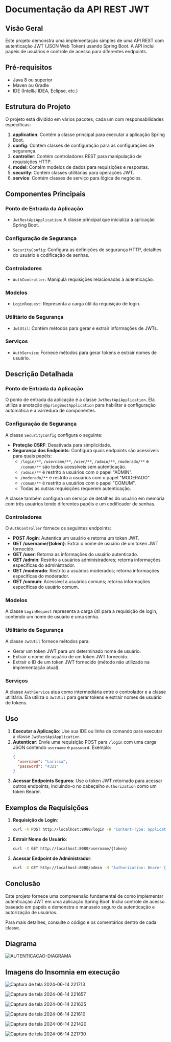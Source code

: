 # Documentação da API REST JWT

## Visão Geral

Este projeto demonstra uma implementação simples de uma API REST com autenticação JWT (JSON Web Token) usando Spring Boot. A API inclui papéis de usuários e controle de acesso para diferentes endpoints.

## Pré-requisitos

- Java 8 ou superior
- Maven ou Gradle
- IDE (IntelliJ IDEA, Eclipse, etc.)

## Estrutura do Projeto

O projeto está dividido em vários pacotes, cada um com responsabilidades específicas:

1. **application**: Contém a classe principal para executar a aplicação Spring Boot.
2. **config**: Contém classes de configuração para as configurações de segurança.
3. **controller**: Contém controladores REST para manipulação de requisições HTTP.
4. **model**: Contém modelos de dados para requisições e respostas.
5. **security**: Contém classes utilitárias para operações JWT.
6. **service**: Contém classes de serviço para lógica de negócios.

## Componentes Principais

### Ponto de Entrada da Aplicação

- `JwtRestApiApplication`: A classe principal que inicializa a aplicação Spring Boot.

### Configuração de Segurança

- `SecurityConfig`: Configura as definições de segurança HTTP, detalhes do usuário e codificação de senhas.

### Controladores

- `AuthController`: Manipula requisições relacionadas à autenticação.

### Modelos

- `LoginRequest`: Representa a carga útil da requisição de login.

### Utilitário de Segurança

- `JwtUtil`: Contém métodos para gerar e extrair informações de JWTs.

### Serviços

- `AuthService`: Fornece métodos para gerar tokens e extrair nomes de usuário.

## Descrição Detalhada

### Ponto de Entrada da Aplicação

O ponto de entrada da aplicação é a classe `JwtRestApiApplication`. Ela utiliza a anotação `@SpringBootApplication` para habilitar a configuração automática e a varredura de componentes.

### Configuração de Segurança

A classe `SecurityConfig` configura o seguinte:

- **Proteção CSRF**: Desativada para simplicidade.
- **Segurança dos Endpoints**: Configura quais endpoints são acessíveis para quais papéis:
  - `/login/**`, `/username/**`, `/user/**`, `/admin/**`, `/moderado/**` e `/comum/**` são todos acessíveis sem autenticação.
  - `/admin/**` é restrito a usuários com o papel "ADMIN".
  - `/moderado/**` é restrito a usuários com o papel "MODERADO".
  - `/comum/**` é restrito a usuários com o papel "COMUM".
  - Todas as outras requisições requerem autenticação.

A classe também configura um serviço de detalhes do usuário em memória com três usuários tendo diferentes papéis e um codificador de senhas.

### Controladores

O `AuthController` fornece os seguintes endpoints:

- **POST /login**: Autentica um usuário e retorna um token JWT.
- **GET /username/{token}**: Extrai o nome de usuário de um token JWT fornecido.
- **GET /user**: Retorna as informações do usuário autenticado.
- **GET /admin**: Restrito a usuários administradores; retorna informações específicas do administrador.
- **GET /moderado**: Restrito a usuários moderados; retorna informações específicas do moderador.
- **GET /comum**: Acessível a usuários comuns; retorna informações específicas do usuário comum.

### Modelos

A classe `LoginRequest` representa a carga útil para a requisição de login, contendo um nome de usuário e uma senha.

### Utilitário de Segurança

A classe `JwtUtil` fornece métodos para:

- Gerar um token JWT para um determinado nome de usuário.
- Extrair o nome de usuário de um token JWT fornecido.
- Extrair o ID de um token JWT fornecido (método não utilizado na implementação atual).

### Serviços

A classe `AuthService` atua como intermediária entre o controlador e a classe utilitária. Ela utiliza o `JwtUtil` para gerar tokens e extrair nomes de usuário de tokens.

## Uso

1. **Executar a Aplicação**: Use sua IDE ou linha de comando para executar a classe `JwtRestApiApplication`.
2. **Autenticar**: Envie uma requisição POST para `/login` com uma carga JSON contendo `username` e `password`. Exemplo:
    ```json
    {
      "username": "Larissa",
      "password": "4321"
    }
    ```
3. **Acessar Endpoints Seguros**: Use o token JWT retornado para acessar outros endpoints, incluindo-o no cabeçalho `Authorization` como um token Bearer.

## Exemplos de Requisições

1. **Requisição de Login**:
    ```sh
    curl -X POST http://localhost:8080/login -H "Content-Type: application/json" -d '{"username": "Larissa", "password": "4321"}'
    ```
2. **Extrair Nome de Usuário**:
    ```sh
    curl -X GET http://localhost:8080/username/{token}
    ```
3. **Acessar Endpoint de Administrador**:
    ```sh
    curl -X GET http://localhost:8080/admin -H "Authorization: Bearer {token}"
    ```

## Conclusão

Este projeto fornece uma compreensão fundamental de como implementar autenticação JWT em uma aplicação Spring Boot. Inclui controle de acesso baseado em papéis e demonstra o manuseio seguro da autenticação e autorização de usuários.

Para mais detalhes, consulte o código e os comentários dentro de cada classe.

## Diagrama 

![AUTENTICACAO-DIAGRAMA](https://github.com/Lellis17/Autentifica-aoEAutoriza-ao/assets/111644936/d71b3e0c-f674-4edc-887a-a4584864e6f4)


## Imagens do Insomnia em execução

![Captura de tela 2024-06-14 221713](https://github.com/Lellis17/Autentifica-aoEAutoriza-ao/assets/111644936/ee6834a6-8645-4aeb-8a31-d827d0ca3ec8)

![Captura de tela 2024-06-14 221657](https://github.com/Lellis17/Autentifica-aoEAutoriza-ao/assets/111644936/bc617ba7-bd5d-4df0-92fa-c41b409eeb7e)

![Captura de tela 2024-06-14 221635](https://github.com/Lellis17/Autentifica-aoEAutoriza-ao/assets/111644936/cb79bbd1-06fa-4ad4-8e53-2433e99b4af5)

![Captura de tela 2024-06-14 221610](https://github.com/Lellis17/Autentifica-aoEAutoriza-ao/assets/111644936/b755d5dd-56e2-4eaa-b63d-4194f5b43089)

![Captura de tela 2024-06-14 221420](https://github.com/Lellis17/Autentifica-aoEAutoriza-ao/assets/111644936/7825e7f4-5a90-4169-82b6-81dfed03f166)

![Captura de tela 2024-06-14 221730](https://github.com/Lellis17/Autentifica-aoEAutoriza-ao/assets/111644936/40e27dbc-f7f6-4724-8c2f-d5970c1f09e9)






